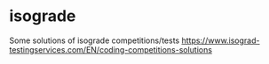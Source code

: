 # isograde
Some solutions of isograde competitions/tests
https://www.isograd-testingservices.com/EN/coding-competitions-solutions
